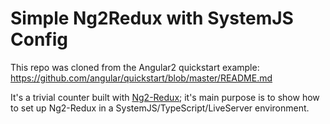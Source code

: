 # Simple Ng2Redux with SystemJS Config

This repo was cloned from the Angular2 quickstart example:
https://github.com/angular/quickstart/blob/master/README.md

It's a trivial counter built with
[Ng2-Redux](https://npmjs.org/packages/ng2-redux); it's main purpose is to show
how to set up Ng2-Redux in a SystemJS/TypeScript/LiveServer environment.


